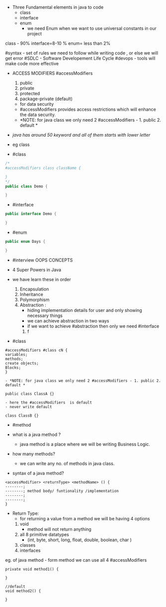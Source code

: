 -  Three Fundamental elements in java to code
	- class
	- interface
	- enum
		- we need Enum when we want to use universal constants in our project 

class - 90% interface=8-10 % enum= less than 2%

#syntax - set of rules we need to follow while writing code , or else we will get error
#SDLC - Software Developement Life Cycle
#devops - tools will make code more effective

- ACCESS MODIFIERS #accessModifiers
	1. public 
	2. private
	3. protected
	4. package-private (default)
	- for data security
	- #accessModifiers  provides access restrictions which will enhance the data security.
	- *NOTE: for java class we only need 2 #accessModifiers - 1. public 2. default *

- *java has around 50 keyword and all of them starts with lower letter*
- eg class

- #class
```java
/*
#accessModifiers class className {

}
*/
public class Demo {

}
```
- #interface
```java
public interface Demo {

}
```

- #enum
```java
public enum Days {

}
```

- #interview OOPS CONCEPTS
- 4 Super Powers in Java
- we have learn these in order
	1. Encapsulation
	2. Inheritance
	3. Polymorphism
	4. Abstraction : 
		- hiding implementation details for user and only showing necessary things
		- we can achieve abstraction in two ways
		- if we want to achieve #abstraction then only we need #interface 
		1.  f

- #class 
```
#accessModifiers #class cN {
variables;
methods;
create objects;
Blocks;
}
```

	- *NOTE: for java class we only need 2 #accessModifiers - 1. public 2. default *

```
public class ClassA {}
```

	- here the #accessModifiers  is default
	- never write default

```
class ClassB {}
```

- #method
- what is a java method ?
	- java method is a place where we will be  writing Business Logic.

- how many methods?
	- we can write any no. of methods in java class.

- syntax of a java method?
```
<accessModifier> <returnType> <methodName> () {
--------;
--------; method body/ funtionality /implementation
--------;
--------;
}
```

- Return Type:
	- for returning a value from a method we will be having 4 options
	1. void
		- method will not return anything 
	2. all 8 primitive datatypes
		- (int, byte, short, long, float, double, boolean, char )
	3. classes
	4. interfaces

eg. of java method
	- form method we can use all 4 #accessModifiers 
```
private void method1() {

}

//default
void method2() {

}
```